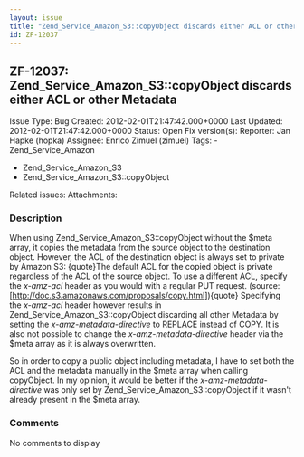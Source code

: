 ```yaml
---
layout: issue
title: "Zend_Service_Amazon_S3::copyObject discards either ACL or other Metadata"
id: ZF-12037
---
```


ZF-12037: Zend\_Service\_Amazon\_S3::copyObject discards either ACL or other Metadata
-------------------------------------------------------------------------------------

 Issue Type: Bug Created: 2012-02-01T21:47:42.000+0000 Last Updated: 2012-02-01T21:47:42.000+0000 Status: Open Fix version(s): 
 Reporter:  Jan Hapke (hopka)  Assignee:  Enrico Zimuel (zimuel)  Tags: - Zend\_Service\_Amazon
- Zend\_Service\_Amazon\_S3
- Zend\_Service\_Amazon\_S3::copyObject
 
 Related issues: 
 Attachments: 
### Description

When using Zend\_Service\_Amazon\_S3::copyObject without the $meta array, it copies the metadata from the source object to the destination object. However, the ACL of the destination object is always set to private by Amazon S3: {quote}The default ACL for the copied object is private regardless of the ACL of the source object. To use a different ACL, specify the _x-amz-acl_ header as you would with a regular PUT request. (source: [<http://doc.s3.amazonaws.com/proposals/copy.html>]){quote} Specifying the _x-amz-acl_ header however results in Zend\_Service\_Amazon\_S3::copyObject discarding all other Metadata by setting the _x-amz-metadata-directive_ to REPLACE instead of COPY. It is also not possible to change the _x-amz-metadata-directive_ header via the $meta array as it is always overwritten.

So in order to copy a public object including metadata, I have to set both the ACL and the metadata manually in the $meta array when calling copyObject. In my opinion, it would be better if the _x-amz-metadata-directive_ was only set by Zend\_Service\_Amazon\_S3::copyObject if it wasn't already present in the $meta array.

 

 

### Comments

No comments to display